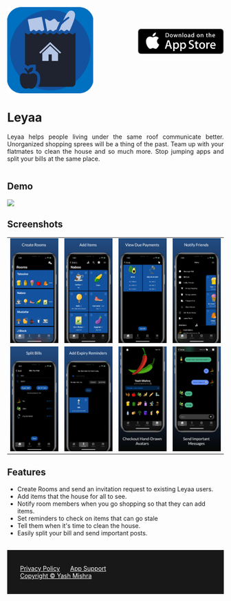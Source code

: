 

<div style="display: inline;">

<img src="https://github.com/yashmishra12/Leyaa/blob/main/assets/icon.png?raw=true" width="200" style="float:left" > 


<a href = "https://apps.apple.com/us/app/leyaa/id1633689299">

<img src="https://github.com/yashmishra12/Leyaa/blob/main/assets/downloadOnAppStore.png?raw=true" width="200" style="float:right; padding-top: 50px;"  > 

</a>

</div>

<div style="display: inline-block;">

<h1>Leyaa</h1>
<p style="text-align: justify;">
Leyaa helps people living under the same roof communicate better. Unorganized shopping sprees will be a thing of the past. Team up with your flatmates to clean the house and so much more. Stop jumping apps and split your bills at the same place.
<p>
</div>

<h2>Demo</h2>

<p style="text-align:center">
<img src="https://github.com/yashmishra12/Leyaa/blob/main/assets/video.gif?raw=true" style="display:block; margin-left: auto; margin-right: auto;"> 
</p>

<h2>Screenshots</h2>


<table style = "margin-left: auto; margin-right auto;">
  <tr>
    <td><img src="https://github.com/yashmishra12/Leyaa/blob/main/assets/screen_1.png?raw=true" >  </td>
    <td><img src="https://github.com/yashmishra12/Leyaa/blob/main/assets/screen_2.png?raw=true" >  </td>
    <td><img src="https://github.com/yashmishra12/Leyaa/blob/main/assets/screen_3.png?raw=true" >  </td>
    <td><img src="https://github.com/yashmishra12/Leyaa/blob/main/assets/screen_4.png?raw=true" >  </td>
  </tr>
  
  <tr>
    <td><img src="https://github.com/yashmishra12/Leyaa/blob/main/assets/screen_5.png?raw=true" >  </td>
    <td><img src="https://github.com/yashmishra12/Leyaa/blob/main/assets/screen_6.png?raw=true" >  </td>
    <td><img src="https://github.com/yashmishra12/Leyaa/blob/main/assets/screen_7.png?raw=true" >  </td>
    <td><img src="https://github.com/yashmishra12/Leyaa/blob/main/assets/screen_8.png?raw=true">  </td>
  </tr>
  
 </table>

<h2>Features</h2>

- Create Rooms and send an invitation request to existing Leyaa users.
- Add items that the house for all to see.
- Notify room members when you go shopping so that they can add items.
- Set reminders to check on items that can go stale
- Tell them when it's time to clean the house.
- Easily split your bill and send important posts.
  <br />  <br />

<div style="display: inline; padding-top: 20px;">
<footer style="background-color: #181818; padding: 20px">

  <a href="https://htmlpreview.github.io/?https://github.com/yashmishra12/Leyaa/blob/main/PrivacyPolicy.html" style="color:white; padding: 10px;">Privacy Policy</a>
  <a href="https://docs.google.com/forms/d/e/1FAIpQLScu8qcUppE9WREnJJC-b05zrHe5wn72ue7JfFvDKT09BJ4pEg/viewform" style="color:white; padding: 10px;">App Support</a>
  <br />
   <a href="https://github.com/yashmishra12" style="color:white; padding: 10px; padding-left: 10px;">Copyright © Yash Mishra </a>
 
</footer>
</div>

